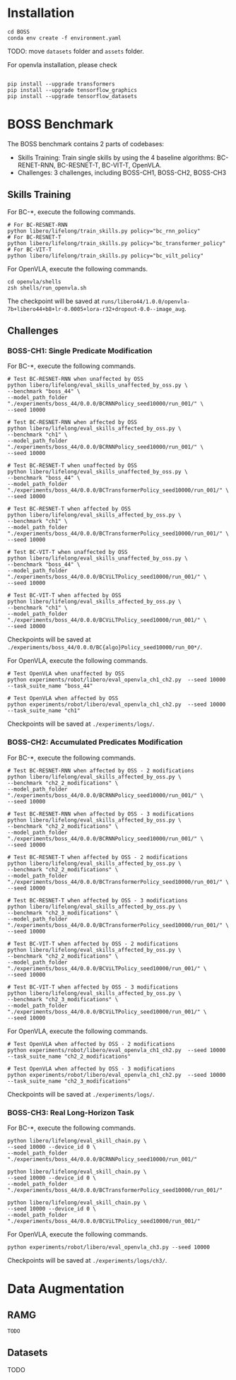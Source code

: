 # Installation

```shell
cd BOSS
conda env create -f environment.yaml
```

TODO: move `datasets` folder and `assets` folder.

For openvla installation, please check 
```shell

pip install --upgrade transformers
pip install --upgrade tensorflow_graphics
pip install --upgrade tensorflow_datasets
```


# BOSS Benchmark
The BOSS benchmark contains 2 parts of codebases:
- Skills Training: Train single skills by using the 4 baseline algorithms: BC-RENET-RNN, BC-RESNET-T, BC-VIT-T, OpenVLA.
- Challenges: 3 challenges, including BOSS-CH1, BOSS-CH2, BOSS-CH3

## Skills Training
For BC-*, execute the following commands.
```shell
# For BC-RESNET-RNN
python libero/lifelong/train_skills.py policy="bc_rnn_policy"
# For BC-RESNET-T
python libero/lifelong/train_skills.py policy="bc_transformer_policy"
# For BC-VIT-T
python libero/lifelong/train_skills.py policy="bc_vilt_policy"
```
For OpenVLA, execute the following commands.
```shell
cd openvla/shells
zsh shells/run_openvla.sh
```
The checkpoint will be saved at `runs/libero44/1.0.0/openvla-7b+libero44+b8+lr-0.0005+lora-r32+dropout-0.0--image_aug`.

## Challenges

### BOSS-CH1: Single Predicate Modification
For BC-*, execute the following commands.
```shell
# Test BC-RESNET-RNN when unaffected by OSS
python libero/lifelong/eval_skills_unaffected_by_oss.py \
--benchmark "boss_44" \
--model_path_folder "./experiments/boss_44/0.0.0/BCRNNPolicy_seed10000/run_001/" \
--seed 10000

# Test BC-RESNET-RNN when affected by OSS
python libero/lifelong/eval_skills_affected_by_oss.py \
--benchmark "ch1" \
--model_path_folder "./experiments/boss_44/0.0.0/BCRNNPolicy_seed10000/run_001/" \
--seed 10000

# Test BC-RESNET-T when unaffected by OSS
python libero/lifelong/eval_skills_unaffected_by_oss.py \
--benchmark "boss_44" \
--model_path_folder "./experiments/boss_44/0.0.0/BCTransformerPolicy_seed10000/run_001/" \
--seed 10000

# Test BC-RESNET-T when affected by OSS
python libero/lifelong/eval_skills_affected_by_oss.py \
--benchmark "ch1" \
--model_path_folder "./experiments/boss_44/0.0.0/BCTransformerPolicy_seed10000/run_001/" \
--seed 10000

# Test BC-VIT-T when unaffected by OSS
python libero/lifelong/eval_skills_unaffected_by_oss.py \
--benchmark "boss_44" \
--model_path_folder "./experiments/boss_44/0.0.0/BCViLTPolicy_seed10000/run_001/" \
--seed 10000

# Test BC-VIT-T when affected by OSS
python libero/lifelong/eval_skills_affected_by_oss.py \
--benchmark "ch1" \
--model_path_folder "./experiments/boss_44/0.0.0/BCViLTPolicy_seed10000/run_001/" \
--seed 10000
```
Checkpoints will be saved at `./experiments/boss_44/0.0.0/BC{algo}Policy_seed10000/run_00*/`.

For OpenVLA, execute the following commands.
```shell
# Test OpenVLA when unaffected by OSS
python experiments/robot/libero/eval_openvla_ch1_ch2.py  --seed 10000 --task_suite_name "boss_44"

# Test OpenVLA when affected by OSS
python experiments/robot/libero/eval_openvla_ch1_ch2.py  --seed 10000 --task_suite_name "ch1"
```

Checkpoints will be saved at `./experiments/logs/`.

### BOSS-CH2: Accumulated Predicates Modification
For BC-*, execute the following commands.
```shell
# Test BC-RESNET-RNN when affected by OSS - 2 modifications
python libero/lifelong/eval_skills_affected_by_oss.py \
--benchmark "ch2_2_modifications" \
--model_path_folder "./experiments/boss_44/0.0.0/BCRNNPolicy_seed10000/run_001/" \
--seed 10000

# Test BC-RESNET-RNN when affected by OSS - 3 modifications
python libero/lifelong/eval_skills_affected_by_oss.py \
--benchmark "ch2_2_modifications" \
--model_path_folder "./experiments/boss_44/0.0.0/BCRNNPolicy_seed10000/run_001/" \
--seed 10000

# Test BC-RESNET-T when affected by OSS - 2 modifications
python libero/lifelong/eval_skills_affected_by_oss.py \
--benchmark "ch2_2_modifications" \
--model_path_folder "./experiments/boss_44/0.0.0/BCTransformerPolicy_seed10000/run_001/" \
--seed 10000

# Test BC-RESNET-T when affected by OSS - 3 modifications
python libero/lifelong/eval_skills_affected_by_oss.py \
--benchmark "ch2_3_modifications" \
--model_path_folder "./experiments/boss_44/0.0.0/BCTransformerPolicy_seed10000/run_001/" \
--seed 10000

# Test BC-VIT-T when affected by OSS - 2 modifications
python libero/lifelong/eval_skills_affected_by_oss.py \
--benchmark "ch2_2_modifications" \
--model_path_folder "./experiments/boss_44/0.0.0/BCViLTPolicy_seed10000/run_001/" \
--seed 10000

# Test BC-VIT-T when affected by OSS - 3 modifications
python libero/lifelong/eval_skills_affected_by_oss.py \
--benchmark "ch2_3_modifications" \
--model_path_folder "./experiments/boss_44/0.0.0/BCViLTPolicy_seed10000/run_001/" \
--seed 10000
```

For OpenVLA, execute the following commands.
```shell
# Test OpenVLA when affected by OSS - 2 modifications
python experiments/robot/libero/eval_openvla_ch1_ch2.py  --seed 10000 --task_suite_name "ch2_2_modifications"

# Test OpenVLA when affected by OSS - 3 modifications
python experiments/robot/libero/eval_openvla_ch1_ch2.py  --seed 10000 --task_suite_name "ch2_3_modifications"
```

Checkpoints will be saved at `./experiments/logs/`.


### BOSS-CH3: Real Long-Horizon Task
For BC-*, execute the following commands.
```shell
python libero/lifelong/eval_skill_chain.py \
--seed 10000 --device_id 0 \
--model_path_folder "./experiments/boss_44/0.0.0/BCRNNPolicy_seed10000/run_001/"

python libero/lifelong/eval_skill_chain.py \
--seed 10000 --device_id 0 \
--model_path_folder "./experiments/boss_44/0.0.0/BCTransformerPolicy_seed10000/run_001/"

python libero/lifelong/eval_skill_chain.py \
--seed 10000 --device_id 0 \
--model_path_folder "./experiments/boss_44/0.0.0/BCViLTPolicy_seed10000/run_001/"
```

For OpenVLA, execute the following commands.
```shell
python experiments/robot/libero/eval_openvla_ch3.py --seed 10000
```
Checkpoints will be saved at `./experiments/logs/ch3/`.


# Data Augmentation

## RAMG

```shell
TODO
```

## Datasets
TODO
